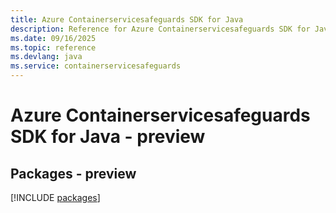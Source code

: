 ```yaml
---
title: Azure Containerservicesafeguards SDK for Java
description: Reference for Azure Containerservicesafeguards SDK for Java
ms.date: 09/16/2025
ms.topic: reference
ms.devlang: java
ms.service: containerservicesafeguards
---
```

# Azure Containerservicesafeguards SDK for Java - preview
## Packages - preview
[!INCLUDE [packages](containerservicesafeguards-index.md)]
